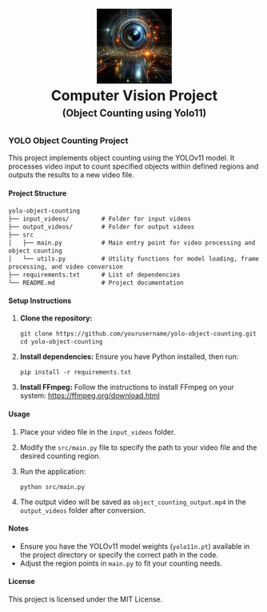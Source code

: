 <h1 align="center">
  <br />
  <img
    src="./asset/computer_vision.png"
    alt="Computer Vision Project"
    width="150"
  />
  <br />
  <b>Computer Vision Project</b>
  <br />
  <sub
    ><sup><b>(Object Counting using Yolo11)</b></sup></sub
  >
  <br />



### YOLO Object Counting Project

This project implements object counting using the YOLOv11 model. It processes video input to count specified objects within defined regions and outputs the results to a new video file.

#### Project Structure

```
yolo-object-counting
├── input_videos/         # Folder for input videos
├── output_videos/        # Folder for output videos
├── src
│   ├── main.py           # Main entry point for video processing and object counting
│   └── utils.py          # Utility functions for model loading, frame processing, and video conversion
├── requirements.txt      # List of dependencies
└── README.md             # Project documentation
```

#### Setup Instructions

1. **Clone the repository:**
   ```
   git clone https://github.com/yourusername/yolo-object-counting.git
   cd yolo-object-counting
   ```

2. **Install dependencies:**
   Ensure you have Python installed, then run:
   ```
   pip install -r requirements.txt
   ```

3. **Install FFmpeg:**
   Follow the instructions to install FFmpeg on your system: https://ffmpeg.org/download.html

#### Usage

1. Place your video file in the `input_videos` folder.
2. Modify the `src/main.py` file to specify the path to your video file and the desired counting region.
3. Run the application:
   ```
   python src/main.py
   ```

4. The output video will be saved as `object_counting_output.mp4` in the `output_videos` folder after conversion.

#### Notes

- Ensure you have the YOLOv11 model weights (`yolo11n.pt`) available in the project directory or specify the correct path in the code.
- Adjust the region points in `main.py` to fit your counting needs.

#### License

This project is licensed under the MIT License.